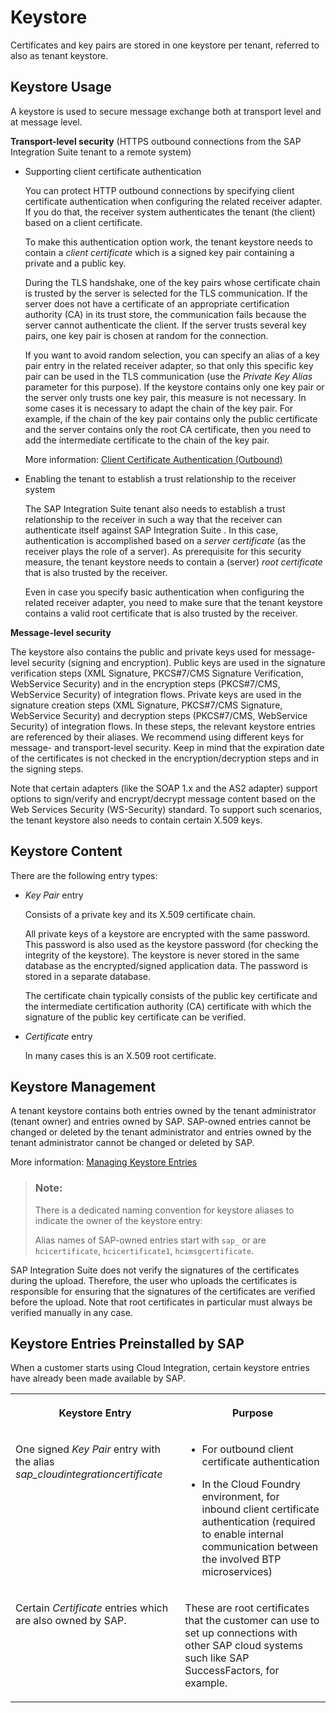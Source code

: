 <!-- loiob1635139eb1f42728e249004ae2d617b -->

# Keystore

Certificates and key pairs are stored in one keystore per tenant, referred to also as tenant keystore.



<a name="loiob1635139eb1f42728e249004ae2d617b__section_h4f_cy1_yz"/>

## Keystore Usage

A keystore is used to secure message exchange both at transport level and at message level.

**Transport-level security** \(HTTPS outbound connections from the SAP Integration Suite tenant to a remote system\)

-   Supporting client certificate authentication

    You can protect HTTP outbound connections by specifying client certificate authentication when configuring the related receiver adapter. If you do that, the receiver system authenticates the tenant \(the client\) based on a client certificate.

    To make this authentication option work, the tenant keystore needs to contain a *client certificate* which is a signed key pair containing a private and a public key.

    During the TLS handshake, one of the key pairs whose certificate chain is trusted by the server is selected for the TLS communication. If the server does not have a certificate of an appropriate certification authority \(CA\) in its trust store, the communication fails because the server cannot authenticate the client. If the server trusts several key pairs, one key pair is chosen at random for the connection.

    If you want to avoid random selection, you can specify an alias of a key pair entry in the related receiver adapter, so that only this specific key pair can be used in the TLS communication \(use the *Private Key Alias* parameter for this purpose\). If the keystore contains only one key pair or the server only trusts one key pair, this measure is not necessary. In some cases it is necessary to adapt the chain of the key pair. For example, if the chain of the key pair contains only the public certificate and the server contains only the root CA certificate, then you need to add the intermediate certificate to the chain of the key pair.

    More information: [Client Certificate Authentication \(Outbound\)](client-certificate-authentication-outbound-c4e4a15.md)

-   Enabling the tenant to establish a trust relationship to the receiver system

    The SAP Integration Suite tenant also needs to establish a trust relationship to the receiver in such a way that the receiver can authenticate itself against SAP Integration Suite . In this case, authentication is accomplished based on a *server certificate* \(as the receiver plays the role of a server\). As prerequisite for this security measure, the tenant keystore needs to contain a \(server\) *root certificate* that is also trusted by the receiver.

    Even in case you specify basic authentication when configuring the related receiver adapter, you need to make sure that the tenant keystore contains a valid root certificate that is also trusted by the receiver.


**Message-level security**

The keystore also contains the public and private keys used for message-level security \(signing and encryption\). Public keys are used in the signature verification steps \(XML Signature, PKCS\#7/CMS Signature Verification, WebService Security\) and in the encryption steps \(PKCS\#7/CMS, WebService Security\) of integration flows. Private keys are used in the signature creation steps \(XML Signature, PKCS\#7/CMS Signature, WebService Security\) and decryption steps \(PKCS\#7/CMS, WebService Security\) of integration flows. In these steps, the relevant keystore entries are referenced by their aliases. We recommend using different keys for message- and transport-level security. Keep in mind that the expiration date of the certificates is not checked in the encryption/decryption steps and in the signing steps.

Note that certain adapters \(like the SOAP 1.x and the AS2 adapter\) support options to sign/verify and encrypt/decrypt message content based on the Web Services Security \(WS-Security\) standard. To support such scenarios, the tenant keystore also needs to contain certain X.509 keys.



<a name="loiob1635139eb1f42728e249004ae2d617b__section_p2p_cs1_yz"/>

## Keystore Content

There are the following entry types:

-   *Key Pair* entry

    Consists of a private key and its X.509 certificate chain.

    All private keys of a keystore are encrypted with the same password. This password is also used as the keystore password \(for checking the integrity of the keystore\). The keystore is never stored in the same database as the encrypted/signed application data. The password is stored in a separate database.

    The certificate chain typically consists of the public key certificate and the intermediate certification authority \(CA\) certificate with which the signature of the public key certificate can be verified.

-   *Certificate* entry

    In many cases this is an X.509 root certificate.




<a name="loiob1635139eb1f42728e249004ae2d617b__section_rnz_ctj_zz"/>

## Keystore Management

A tenant keystore contains both entries owned by the tenant administrator \(tenant owner\) and entries owned by SAP. SAP-owned entries cannot be changed or deleted by the tenant administrator and entries owned by the tenant administrator cannot be changed or deleted by SAP.

More information: [Managing Keystore Entries](../50-Development/managing-keystore-entries-2dc8942.md)

> ### Note:  
> There is a dedicated naming convention for keystore aliases to indicate the owner of the keystore entry:
> 
> Alias names of SAP-owned entries start with `sap_` or are `hcicertificate`, `hcicertificate1`, `hcimsgcertificate`.

SAP Integration Suite does not verify the signatures of the certificates during the upload. Therefore, the user who uploads the certificates is responsible for ensuring that the signatures of the certificates are verified before the upload. Note that root certificates in particular must always be verified manually in any case.



<a name="loiob1635139eb1f42728e249004ae2d617b__section_sx1_yg4_ggb"/>

## Keystore Entries Preinstalled by SAP

When a customer starts using Cloud Integration, certain keystore entries have already been made available by SAP.


<table>
<tr>
<th valign="top">

Keystore Entry



</th>
<th valign="top">

Purpose



</th>
</tr>
<tr>
<td valign="top">

One signed *Key Pair* entry with the alias *sap\_cloudintegrationcertificate* 



</td>
<td valign="top">

-   For outbound client certificate authentication

-   In the Cloud Foundry environment, for inbound client certificate authentication \(required to enable internal communication between the involved BTP microservices\)




</td>
</tr>
<tr>
<td valign="top">

Certain *Certificate* entries which are also owned by SAP.



</td>
<td valign="top">

These are root certificates that the customer can use to set up connections with other SAP cloud systems such like SAP SuccessFactors, for example.



</td>
</tr>
</table>

